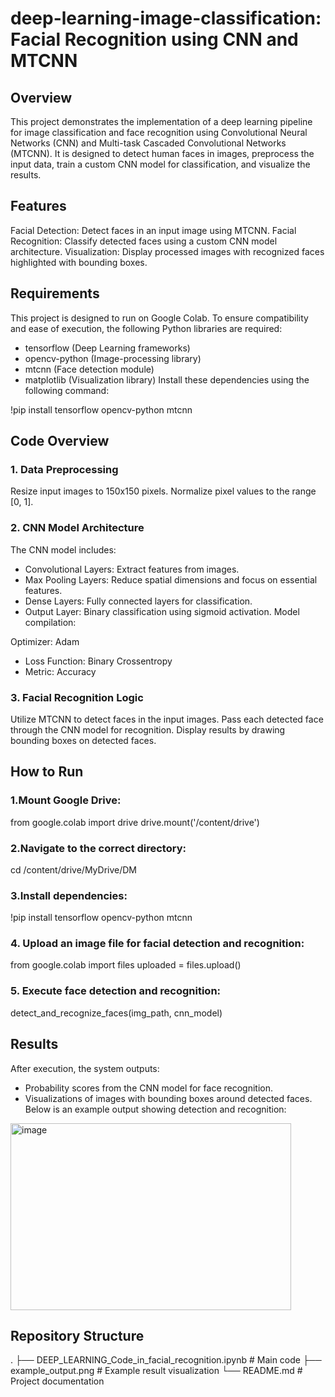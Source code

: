 # deep-learning-image-classification: Facial Recognition using CNN and MTCNN

## Overview
This project demonstrates the implementation of a deep learning pipeline for image classification and face recognition using Convolutional Neural Networks (CNN) and Multi-task Cascaded Convolutional Networks (MTCNN). It is designed to detect human faces in images, preprocess the input data, train a custom CNN model for classification, and visualize the results.

## Features
Facial Detection: Detect faces in an input image using MTCNN.
Facial Recognition: Classify detected faces using a custom CNN model architecture.
Visualization: Display processed images with recognized faces highlighted with bounding boxes.

## Requirements
This project is designed to run on Google Colab. To ensure compatibility and ease of execution, the following Python libraries are required:

- tensorflow (Deep Learning frameworks)
- opencv-python (Image-processing library)
- mtcnn (Face detection module)
- matplotlib (Visualization library)
Install these dependencies using the following command:

!pip install tensorflow opencv-python mtcnn

## Code Overview
### 1. Data Preprocessing
Resize input images to 150x150 pixels.
Normalize pixel values to the range [0, 1].
### 2. CNN Model Architecture
The CNN model includes:

- Convolutional Layers: Extract features from images.
- Max Pooling Layers: Reduce spatial dimensions and focus on essential features.
- Dense Layers: Fully connected layers for classification.
- Output Layer: Binary classification using sigmoid activation.
Model compilation:

Optimizer: Adam
- Loss Function: Binary Crossentropy
- Metric: Accuracy
### 3. Facial Recognition Logic
Utilize MTCNN to detect faces in the input images.
Pass each detected face through the CNN model for recognition.
Display results by drawing bounding boxes on detected faces.

## How to Run
### 1.Mount Google Drive:
from google.colab import drive
drive.mount('/content/drive')
### 2.Navigate to the correct directory:
cd /content/drive/MyDrive/DM
### 3.Install dependencies:
!pip install tensorflow opencv-python mtcnn
### 4. Upload an image file for facial detection and recognition:
from google.colab import files
uploaded = files.upload()
### 5. Execute face detection and recognition:
detect_and_recognize_faces(img_path, cnn_model)

## Results
After execution, the system outputs:
- Probability scores from the CNN model for face recognition.
- Visualizations of images with bounding boxes around detected faces.
Below is an example output showing detection and recognition:
<img width="449" height="299" alt="image" src="https://github.com/user-attachments/assets/c13cf1d9-b88a-4e17-81e6-a376cf8dfa5f" />

## Repository Structure
.
├── DEEP_LEARNING_Code_in_facial_recognition.ipynb  # Main code
├── example_output.png                              # Example result visualization
└── README.md                                       # Project documentation

